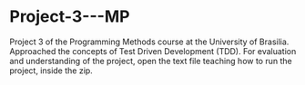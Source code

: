 # Project-3---MP
Project 3 of the Programming Methods course at the University of Brasilia. Approached the concepts of Test Driven Development (TDD). For evaluation and understanding of the project, open the text file teaching how to run the project, inside the zip.

